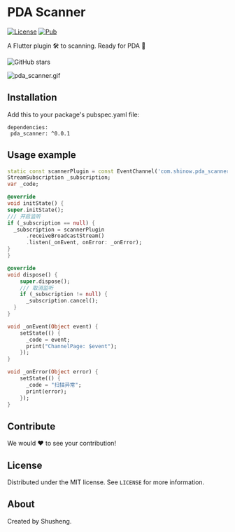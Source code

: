 # PDA Scanner
  
[![License][license-image]][license-url] 
[![Pub](https://img.shields.io/pub/v/pda_scanner.svg?style=flat-square)](https://pub.dartlang.org/packages/pda_scanner)

A Flutter plugin 🛠 to scanning. Ready for PDA 🚀 

![GitHub stars](https://img.shields.io/github/stars/leyan95/pda_scanner.svg?style=social)

![pda_scanner.gif](https://upload-images.jianshu.io/upload_images/3646846-2b51a756c3cedb47.gif?imageMogr2/auto-orient/strip)

## Installation

Add this to your package's pubspec.yaml file:

```
dependencies:
 pda_scanner: ^0.0.1
```

## Usage example
```dart
static const scannerPlugin = const EventChannel('com.shinow.pda_scanner/plugin');
StreamSubscription _subscription;
var _code;

@override
void initState() {
super.initState();
/// 开启监听
if (_subscription == null) {
  _subscription = scannerPlugin
      .receiveBroadcastStream()
      .listen(_onEvent, onError: _onError);
}
}

@override
void dispose() {
    super.dispose();
    /// 取消监听
    if (_subscription != null) {
      _subscription.cancel();
  }
}

void _onEvent(Object event) {
    setState(() {
      _code = event;
      print("ChannelPage: $event");
    });
}

void _onError(Object error) {
    setState(() {
      _code = "扫描异常";
      print(error);
    });
}
```

## Contribute

We would ❤️ to see your contribution!

## License

Distributed under the MIT license. See ``LICENSE`` for more information.

## About

Created by Shusheng.

[license-image]: https://img.shields.io/badge/License-MIT-blue.svg
[license-url]: LICENSE
